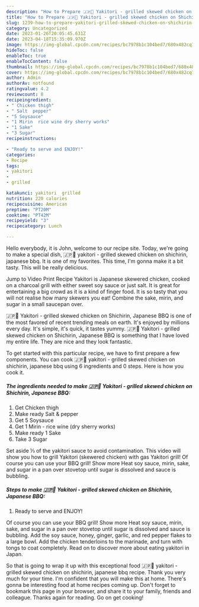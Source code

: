 ```yaml
---
description: "How to Prepare 🇯🇵🍗 Yakitori - grilled skewed chicken on Shichirin, Japanese BBQ yang Delicious"
title: "How to Prepare 🇯🇵🍗 Yakitori - grilled skewed chicken on Shichirin, Japanese BBQ yang Delicious"
slug: 1239-how-to-prepare-yakitori-grilled-skewed-chicken-on-shichirin-japanese-bbq-yang-delicious
category: Uncategorized
date: 2023-01-26T20:05:45.631Z
date: 2023-04-18T15:35:09.970Z
image: https://img-global.cpcdn.com/recipes/bc7978b1c104bed7/680x482cq70/yakitori-grilled-skewed-chicken-on-shichirin-japanese-bbq-recipe-main-photo.jpg
hideToc: false
enableToc: true
enableTocContent: false
thumbnail: https://img-global.cpcdn.com/recipes/bc7978b1c104bed7/680x482cq70/yakitori-grilled-skewed-chicken-on-shichirin-japanese-bbq-recipe-main-photo.jpg
cover: https://img-global.cpcdn.com/recipes/bc7978b1c104bed7/680x482cq70/yakitori-grilled-skewed-chicken-on-shichirin-japanese-bbq-recipe-main-photo.jpg
author: Admin
authorAv: notfound
ratingvalue: 4.2
reviewcount: 8
recipeingredient:
- " Chicken thigh"
- " Salt  pepper"
- "5 Soysauce"
- "1 Mirin  rice wine dry sherry works"
- "1 Sake"
- "3 Sugar"
recipeinstructions:

- "Ready to serve and ENJOY!"
categories:
- Recipe
tags:
- yakitori
- 
- grilled

katakunci: yakitori  grilled 
nutrition: 220 calories
recipecuisine: American
preptime: "PT20M"
cooktime: "PT42M"
recipeyield: "3"
recipecategory: Lunch

---
```



Hello everybody, it is John, welcome to our recipe site. Today, we're going to make a special dish, 🇯🇵🍗 yakitori - grilled skewed chicken on shichirin, japanese bbq. It is one of my favorites. This time, I'm gonna make it a bit tasty. This will be really delicious.

Jump to Video Print Recipe Yakitori is Japanese skewered chicken, cooked on a charcoal grill with either sweet soy sauce or just salt. It is great for entertaining a big crowd as it is a kind of finger food. It is so tasty that you will not realise how many skewers you eat! Combine the sake, mirin, and sugar in a small saucepan over.

🇯🇵🍗 Yakitori - grilled skewed chicken on Shichirin, Japanese BBQ is one of the most favored of recent trending meals on earth. It's enjoyed by millions every day. It's simple, it's quick, it tastes yummy. 🇯🇵🍗 Yakitori - grilled skewed chicken on Shichirin, Japanese BBQ is something that I have loved my entire life. They are nice and they look fantastic.


To get started with this particular recipe, we have to first prepare a few components. You can cook 🇯🇵🍗 yakitori - grilled skewed chicken on shichirin, japanese bbq using 6 ingredients and 0 steps. Here is how you cook it.

<!--inarticleads1-->

##### The ingredients needed to make 🇯🇵🍗 Yakitori - grilled skewed chicken on Shichirin, Japanese BBQ:

1. Get  Chicken thigh
1. Make ready  Salt &amp; pepper
1. Get 5 Soysauce
1. Get 1 Mirin - rice wine (dry sherry works)
1. Make ready 1 Sake
1. Take 3 Sugar


Set aside ⅓ of the yakitori sauce to avoid contamination. This video will show you how to grill Yakitori (skewered chicken) with gas Yakitori grill! Of course you can use your BBQ grill! Show more Heat soy sauce, mirin, sake, and sugar in a pan over stovetop until sugar is dissolved and sauce is bubbling. 

<!--inarticleads2-->

##### Steps to make 🇯🇵🍗 Yakitori - grilled skewed chicken on Shichirin, Japanese BBQ:


1. Ready to serve and ENJOY!

Of course you can use your BBQ grill! Show more Heat soy sauce, mirin, sake, and sugar in a pan over stovetop until sugar is dissolved and sauce is bubbling. Add the soy sauce, honey, ginger, garlic, and red pepper flakes to a large bowl. Add the chicken tenderloins to the marinade, and turn with tongs to coat completely. Read on to discover more about eating yakitori in Japan. 

So that is going to wrap it up with this exceptional food 🇯🇵🍗 yakitori - grilled skewed chicken on shichirin, japanese bbq recipe. Thank you very much for your time. I'm confident that you will make this at home. There's gonna be interesting food at home recipes coming up. Don't forget to bookmark this page in your browser, and share it to your family, friends and colleague. Thanks again for reading. Go on get cooking!
